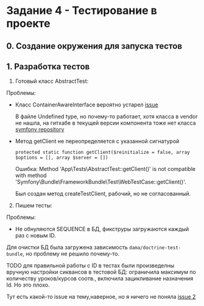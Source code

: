# Задание 4 - Тестирование в проекте

## 0. Создание окружения для запуска тестов

## 1. Разработка тестов
1. Готовый класс AbstractTest:

Проблемы:
- Класс ContainerAwareInterface вероятно устарел
    [issue](https://github.com/symfony/symfony-docs/issues/18440)

    В файле Undefined type, но почему-то работает, хотя класса в vendor не нашла, на гитхабе в текущей версии компонента тоже нет класса
    [symfony repository](https://github.com/symfony/symfony/tree/7.0/src/Symfony/Component/DependencyInjection)

- Метод getClient не переопределяется с указанной сигнатурой
    ```
    protected static function getClient($reinitialize = false, array $options = [], array $server = [])
    ```
    Ошибка: Method 'App\Tests\AbstractTest::getClient()' is not compatible with method 'Symfony\Bundle\FrameworkBundle\Test\WebTestCase::getClient()'.

    Был создан метод createTestClient, рабочий, но не согласованный.

2. Пишем тесты:

Проблемы: 
- Не обнуляются SEQUENCE в БД, фикструры загружаются каждый раз с новым ID.

Для очистки БД была загружена зависимость `dama/doctrine-test-bundle`, но проблему не решило почему-то.

TODO для правильной работы с ID в тестах были произведелны вручную настройки сиквансов в тестовой БД: ограничила максимум по количеству уроков/курсов соотв., включила зацикливание назначения Id. Но это плохо.

Тут есть какой-то issue на тему,наверное, но я ничего не поняла
[issue 2](https://github.com/doctrine/orm/issues/8893)

